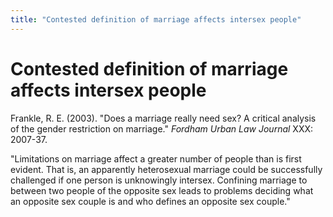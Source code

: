 ```yaml
---
title: "Contested definition of marriage affects intersex people"
---
```


# Contested definition of marriage affects intersex people

Frankle, R. E. (2003). "Does a marriage really need sex? A critical analysis of the gender restriction on marriage." _Fordham Urban Law Journal_ XXX: 2007-37.  
  
"Limitations on marriage affect a greater number of people than is first evident. That is, an apparently heterosexual marriage could be successfully challenged if one person is unknowingly intersex. Confining marriage to between two people of the opposite sex leads to problems deciding what an opposite sex couple is and who defines an opposite sex couple."